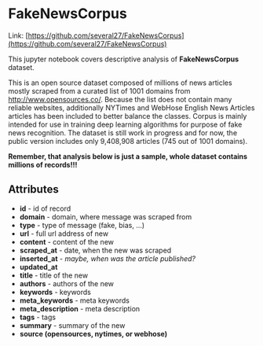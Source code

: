 # FakeNewsCorpus

Link: [https://github.com/several27/FakeNewsCorpus](https://github.com/several27/FakeNewsCorpus)

This jupyter notebook covers descriptive analysis of **FakeNewsCorpus** dataset. 

This is an open source dataset composed of millions of news articles mostly scraped from a curated list of 1001 domains from http://www.opensources.co/. Because the list does not contain many reliable websites, additionally NYTimes and WebHose English News Articles articles has been included to better balance the classes. Corpus is mainly intended for use in training deep learning algorithms for purpose of fake news recognition. The dataset is still work in progress and for now, the public version includes only 9,408,908 articles (745 out of 1001 domains).

**Remember, that analysis below is just a sample, whole dataset contains millions of records!!!**


## Attributes

* **id** - id of record
* **domain** - domain, where message was scraped from
* **type** - type of message (fake, bias, ...)
* **url** - full url address of new
* **content** - content of the new
* **scraped_at** - date, when the new was scraped
* **inserted_at** - *maybe, when was the article published?*
* **updated_at**
* **title** - title of the new
* **authors** - authors of the new
* **keywords** - keywords
* **meta_keywords** - meta keywords
* **meta_description** - meta description
* **tags** - tags
* **summary** - summary of the new
* **source (opensources, nytimes, or webhose)**
